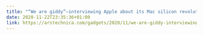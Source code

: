 ```yaml
---
title: "“We are giddy”—interviewing Apple about its Mac silicon revolution - 3 | Ars Technica"
date: 2020-11-22T23:35:36+01:00
link: https://arstechnica.com/gadgets/2020/11/we-are-giddy-interviewing-apple-about-its-mac-silicon-revolution/3/
---
```

